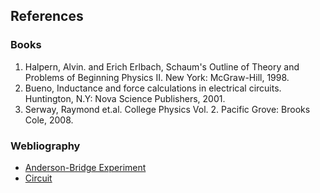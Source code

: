 ## References

### Books
1. Halpern, Alvin. and Erich Erlbach, Schaum's Outline of Theory and Problems of Beginning Physics II. New York: McGraw-Hill, 1998.
2. Bueno, Inductance and force calculations in electrical circuits. Huntington, N.Y: Nova Science Publishers, 2001.
3. Serway, Raymond et.al. College Physics Vol. 2. Pacific Grove: Brooks Cole, 2008.

### Webliography
 
- [Anderson-Bridge Experiment](https://en.wikipedia.org/wiki/Anderson%27s_bridge#:~:text=In%20electronics%2C%20Anderson's%20bridge%20is,components%20like%20resistors%20and%20capacitors.&text=Anderson's%20bridge%20was%20invented%20by%20Alexander%20Anderson%20in%201891.)
- [Circuit](https://circuitglobe.com/andersons-bridge.html)

